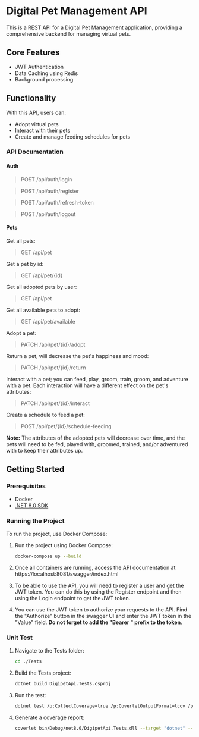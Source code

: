 # Digital Pet Management API

This is a REST API for a Digital Pet Management application, providing a comprehensive backend for managing virtual pets.

## Core Features

- JWT Authentication
- Data Caching using Redis
- Background processing

## Functionality

With this API, users can:

- Adopt virtual pets
- Interact with their pets
- Create and manage feeding schedules for pets

### API Documentation

#### Auth

> POST /api/auth/login

> POST /api/auth/register

> POST /api/auth/refresh-token

> POST /api/auth/logout

#### Pets

Get all pets:

> GET /api/pet

Get a pet by id:

> GET /api/pet/{id}

Get all adopted pets by user:

> GET /api/pet

Get all available pets to adopt:

> GET /api/pet/available

Adopt a pet:

> PATCH /api/pet/{id}/adopt

Return a pet, will decrease the pet's happiness and mood:

> PATCH /api/pet/{id}/return

Interact with a pet; you can feed, play, groom, train, groom, and adventure with a pet. Each interaction will have a different effect on the pet's attributes:

> PATCH /api/pet/{id}/interact

Create a schedule to feed a pet:

> POST /api/pet/{id}/schedule-feeding

**Note:** The attributes of the adopted pets will decrease over time, and the pets will need to be fed, played with, groomed, trained, and/or adventured with to keep their attributes up.

## Getting Started

### Prerequisites

- Docker
- [.NET 8.0 SDK](https://dotnet.microsoft.com/en-us/download/dotnet/8.0)

### Running the Project

To run the project, use Docker Compose:

1. Run the project using Docker Compose:

   ```bash
   docker-compose up --build
   ```

2. Once all containers are running, access the API documentation at https://localhost:8081/swagger/index.html

3. To be able to use the API, you will need to register a user and get the JWT token. You can do this by using the Register endpoint and then using the Login endpoint to get the JWT token.

4. You can use the JWT token to authorize your requests to the API. Find the "Authorize" button in the swagger UI and enter the JWT token in the "Value" field. **Do not forget to add the "Bearer " prefix to the token**.

### Unit Test

1. Navigate to the Tests folder:

   ```bash
   cd ./Tests
   ```

2. Build the Tests project:
   ```bash
   dotnet build DigipetApi.Tests.csproj
   ```
3. Run the test:
   ```bash
   dotnet test /p:CollectCoverage=true /p:CoverletOutputFormat=lcov /p:CoverletOutput=./lcov.info -v n
   ```
4. Generate a coverage report:
   ```bash
   coverlet bin/Debug/net8.0/DigipetApi.Tests.dll --target "dotnet" --targetargs "test --no-build" --format lcov --output ./lcov.info
   ```
